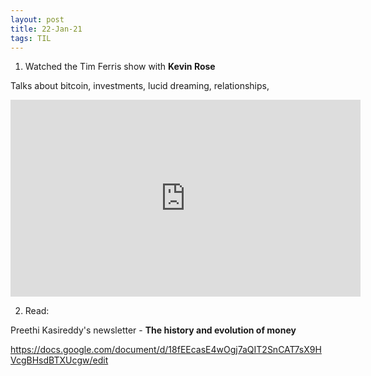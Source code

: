 ```yaml
---
layout: post
title: 22-Jan-21
tags: TIL
---
```


1. Watched the Tim Ferris show with **Kevin Rose**

Talks about bitcoin, investments, lucid dreaming, relationships, 

<iframe width="560" height="315" src="https://www.youtube.com/embed/hZC81QSdVIk" frameborder="0" allow="accelerometer; autoplay; clipboard-write; encrypted-media; gyroscope; picture-in-picture" allowfullscreen></iframe>



2. Read:

Preethi Kasireddy's newsletter - **The history and evolution of money**

https://docs.google.com/document/d/18fEEcasE4wOgj7aQIT2SnCAT7sX9HVcgBHsdBTXUcgw/edit
